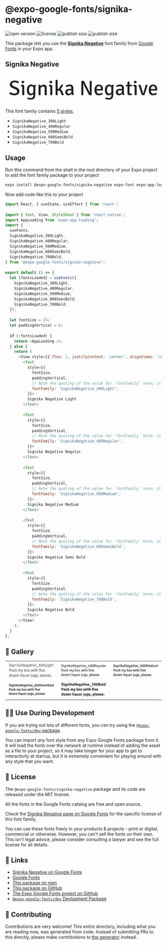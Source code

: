 # @expo-google-fonts/signika-negative

![npm version](https://flat.badgen.net/npm/v/@expo-google-fonts/signika-negative)
![license](https://flat.badgen.net/github/license/expo/google-fonts)
![publish size](https://flat.badgen.net/packagephobia/install/@expo-google-fonts/signika-negative)
![publish size](https://flat.badgen.net/packagephobia/publish/@expo-google-fonts/signika-negative)

This package lets you use the [**Signika Negative**](https://fonts.google.com/specimen/Signika+Negative) font family from [Google Fonts](https://fonts.google.com/) in your Expo app.

## Signika Negative

![Signika Negative](./font-family.png)

This font family contains [5 styles](#-gallery).

- `SignikaNegative_300Light`
- `SignikaNegative_400Regular`
- `SignikaNegative_500Medium`
- `SignikaNegative_600SemiBold`
- `SignikaNegative_700Bold`

## Usage

Run this command from the shell in the root directory of your Expo project to add the font family package to your project
```sh
expo install @expo-google-fonts/signika-negative expo-font expo-app-loading
```

Now add code like this to your project
```js
import React, { useState, useEffect } from 'react';

import { Text, View, StyleSheet } from 'react-native';
import AppLoading from 'expo-app-loading';
import {
  useFonts,
  SignikaNegative_300Light,
  SignikaNegative_400Regular,
  SignikaNegative_500Medium,
  SignikaNegative_600SemiBold,
  SignikaNegative_700Bold,
} from '@expo-google-fonts/signika-negative';

export default () => {
  let [fontsLoaded] = useFonts({
    SignikaNegative_300Light,
    SignikaNegative_400Regular,
    SignikaNegative_500Medium,
    SignikaNegative_600SemiBold,
    SignikaNegative_700Bold,
  });

  let fontSize = 24;
  let paddingVertical = 6;

  if (!fontsLoaded) {
    return <AppLoading />;
  } else {
    return (
      <View style={{ flex: 1, justifyContent: 'center', alignItems: 'center' }}>
        <Text
          style={{
            fontSize,
            paddingVertical,
            // Note the quoting of the value for `fontFamily` here; it expects a string!
            fontFamily: 'SignikaNegative_300Light',
          }}>
          Signika Negative Light
        </Text>

        <Text
          style={{
            fontSize,
            paddingVertical,
            // Note the quoting of the value for `fontFamily` here; it expects a string!
            fontFamily: 'SignikaNegative_400Regular',
          }}>
          Signika Negative Regular
        </Text>

        <Text
          style={{
            fontSize,
            paddingVertical,
            // Note the quoting of the value for `fontFamily` here; it expects a string!
            fontFamily: 'SignikaNegative_500Medium',
          }}>
          Signika Negative Medium
        </Text>

        <Text
          style={{
            fontSize,
            paddingVertical,
            // Note the quoting of the value for `fontFamily` here; it expects a string!
            fontFamily: 'SignikaNegative_600SemiBold',
          }}>
          Signika Negative Semi Bold
        </Text>

        <Text
          style={{
            fontSize,
            paddingVertical,
            // Note the quoting of the value for `fontFamily` here; it expects a string!
            fontFamily: 'SignikaNegative_700Bold',
          }}>
          Signika Negative Bold
        </Text>
      </View>
    );
  }
};

```

## 🔡 Gallery


||||
|-|-|-|
|![SignikaNegative_300Light](./SignikaNegative_300Light.ttf.png)|![SignikaNegative_400Regular](./SignikaNegative_400Regular.ttf.png)|![SignikaNegative_500Medium](./SignikaNegative_500Medium.ttf.png)||
|![SignikaNegative_600SemiBold](./SignikaNegative_600SemiBold.ttf.png)|![SignikaNegative_700Bold](./SignikaNegative_700Bold.ttf.png)|||


## 👩‍💻 Use During Development

If you are trying out lots of different fonts, you can try using the [`@expo-google-fonts/dev` package](https://github.com/expo/google-fonts/tree/master/font-packages/dev#readme).

You can import *any* font style from any Expo Google Fonts package from it. It will load the fonts
over the network at runtime instead of adding the asset as a file to your project, so it may take longer
for your app to get to interactivity at startup, but it is extremely convenient
for playing around with any style that you want.

## 📖 License

The `@expo-google-fonts/signika-negative` package and its code are released under the MIT license.

All the fonts in the Google Fonts catalog are free and open source.

Check the [Signika Negative page on Google Fonts](https://fonts.google.com/specimen/Signika+Negative) for the specific license of this font family.

You can use these fonts freely in your products & projects - print or digital, commercial or otherwise. However, you can't sell the fonts on their own. This isn't legal advice, please consider consulting a lawyer and see the full license for all details.

## 🔗 Links

- [Signika Negative on Google Fonts](https://fonts.google.com/specimen/Signika+Negative)
- [Google Fonts](https://fonts.google.com/)
- [This package on npm](https://www.npmjs.com/package/@expo-google-fonts/signika-negative)
- [This package on GitHub](https://github.com/expo/google-fonts/tree/master/font-packages/signika-negative)
- [The Expo Google Fonts project on GitHub](https://github.com/expo/google-fonts)
- [`@expo-google-fonts/dev` Devlopment Package](https://github.com/expo/google-fonts/tree/master/font-packages/dev)

## 🤝 Contributing

Contributions are very welcome! This entire directory, including what you are reading now, was generated from code. Instead of submitting PRs to this directly, please make contributions to [the generator](https://github.com/expo/google-fonts/tree/master/packages/generator) instead.
